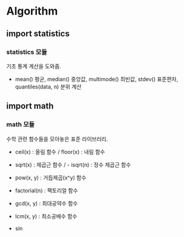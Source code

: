 # Algorithm

## import statistics
### statistics 모듈
기초 통계 계산을 도와줌.
- mean() 평균, median() 중앙값, multimode() 최빈값, stdev() 표준편차, quantiles(data, n) 분위 계산

## import math
### math 모듈
수학 관련 함수들을 모아놓은 표준 라이브러리.
- ceil(x) : 올림 함수 / floor(x) : 내림 함수
- sqrt(x) : 제곱근 함수 / - isqrt(n) :  정수 제곱근 함수
- pow(x, y) : 거듭제곱(x^y) 함수
- factorial(n) : 팩토리얼 함수
- gcd(x, y) : 최대공약수 함수
- lcm(x, y) : 최소공배수 함수


- sin